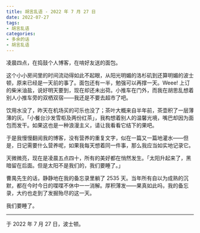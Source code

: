 ```yaml
---
title: 胡言乱语 - 2022 年 7 月 27 日
date: 2022-07-27
tags:
- 胡言乱语
categories:
- 多余的话
- 胡言乱语
---
```


凌晨四点，在捣鼓个人博客，在啃好友送的面包。

这个小小房间里的时间流动得如此不起眼，从阳光明媚的洛杉矶到还算明媚的波士顿，原来已经是一天前的事了。面包还有一半，勉强可以再撑一天。Weee! 上订的柴米油盐，说好明天要到，现在却还未出荷。小推车在门外，而我在胡思乱想着别人小推车旁的双栖双宿——我还是不要去超市了吧。

饮用水没了，昨天在机场买的可乐也没了；茶叶大概来自半年前，茶壶积了一层薄薄的灰。「小餐台沙发雪柜及两份红茶」，我构想着别人的温馨光境，嘴巴却因为面包而发干。如果这也是一种浪漫主义，请让我看看它结下的果吧。

于是我慢慢翻阅我的博客，没有营养的重复文字，似在一篇又一篇地灌水——但是，日记需要什么营养呢，如果我每天想着同一件事，那么我应当如实地记录它。

天微微亮，现在是凌晨五点四十，所有的美好都在悄然发生。「太阳升起来了，黑暗留在后面。但是太阳不是我们的，我们要睡了。」

曹禺先生的话，静静地在我的备忘录里躺了 2535 天。当年所有自以为成熟的沉默，都在今时今日的喋喋不休中一一消解。厚积薄发——果真如此吗，我的备忘录，大约也走到了发掘殆尽的这一天。

我们要睡了。

------

于 2022 年 7 月 27 日，波士顿。
